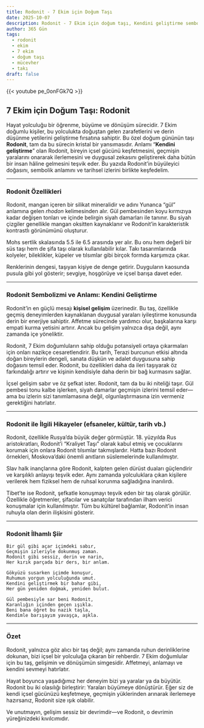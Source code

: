 ```yaml
---
title: Rodonit - 7 Ekim için Doğum Taşı
date: 2025-10-07
description: Rodonit - 7 Ekim için doğum taşı, Kendini geliştirme sembolü. Bu özel taşın derin anlamını öğrenin.
author: 365 Gün
tags:
  - rodonit
  - ekim
  - 7 ekim
  - doğum taşı
  - mücevher
  - takı
draft: false
---
```


{{< youtube pe_0onFGk7Q >}}

## 7 Ekim için Doğum Taşı: Rodonit

Hayat yolculuğu bir öğrenme, büyüme ve dönüşüm sürecidir. 7 Ekim doğumlu kişiler, bu yolculukta doğuştan gelen zarafetlerini ve derin düşünme yetilerini geliştirme fırsatına sahiptir. Bu özel doğum gününün taşı **Rodonit**, tam da bu sürecin kristal bir yansımasıdır. Anlamı “**Kendini geliştirme**” olan Rodonit, bireyin içsel gücünü keşfetmesini, geçmişin yaralarını onararak ilerlemesini ve duygusal zekasını geliştirerek daha bütün bir insan hâline gelmesini teşvik eder. Bu yazıda Rodonit’in büyüleyici doğasını, sembolik anlamını ve tarihsel izlerini birlikte keşfedelim.

---

### Rodonit Özellikleri

Rodonit, mangan içeren bir silikat mineralidir ve adını Yunanca “gül” anlamına gelen _rhodon_ kelimesinden alır. Gül pembesinden koyu kırmızıya kadar değişen tonları ve içinde belirgin siyah damarları ile tanınır. Bu siyah çizgiler genellikle mangan oksitten kaynaklanır ve Rodonit’in karakteristik kontrastlı görünümünü oluşturur.

Mohs sertlik skalasında 5.5 ile 6.5 arasında yer alır. Bu onu hem değerli bir süs taşı hem de şifa taşı olarak kullanılabilir kılar. Takı tasarımlarında kolyeler, bileklikler, küpeler ve tılsımlar gibi birçok formda karşımıza çıkar.

Renklerinin dengesi, taşıyan kişiye de denge getirir. Duyguların kaosunda pusula gibi yol gösterir; sevgiye, hoşgörüye ve içsel barışa davet eder.

---

### Rodonit Sembolizmi ve Anlamı: Kendini Geliştirme

Rodonit’in en güçlü mesajı **kişisel gelişim** üzerinedir. Bu taş, özellikle geçmiş deneyimlerden kaynaklanan duygusal yaraları iyileştirme konusunda derin bir enerjiye sahiptir. Affetme sürecinde yardımcı olur, başkalarına karşı empati kurma yetisini artırır. Ancak bu gelişim yalnızca dışa değil, aynı zamanda içe yöneliktir.

Rodonit, 7 Ekim doğumluların sahip olduğu potansiyeli ortaya çıkarmaları için onları nazikçe cesaretlendirir. Bu tarih, Terazi burcunun etkisi altında doğan bireylerin dengeli, sanata düşkün ve adalet duygusuna sahip doğasını temsil eder. Rodonit, bu özellikleri daha da ileri taşıyarak öz farkındalığı artırır ve kişinin kendisiyle daha derin bir bağ kurmasını sağlar.

İçsel gelişim sabır ve öz şefkat ister. Rodonit, tam da bu iki niteliği taşır. Gül pembesi tonu kalbe işlerken, siyah damarlar geçmişin izlerini temsil eder—ama bu izlerin sizi tanımlamasına değil, olgunlaştırmasına izin vermeniz gerektiğini hatırlatır.

---

### Rodonit ile İlgili Hikayeler (efsaneler, kültür, tarih vb.)

Rodonit, özellikle Rusya’da büyük değer görmüştür. 18. yüzyılda Rus aristokratları, Rodonit’i “Kraliyet Taşı” olarak kabul etmiş ve çocuklarını korumak için onlara Rodonit tılsımlar takmışlardır. Hatta bazı Rodonit örnekleri, Moskova’daki önemli anıtların süslemelerinde kullanılmıştır.

Slav halk inançlarına göre Rodonit, kalpten gelen dürüst duaları güçlendirir ve karşılıklı anlayışı teşvik eder. Aynı zamanda yolculuklara çıkan kişilere verilerek hem fiziksel hem de ruhsal korunma sağladığına inanılırdı.

Tibet’te ise Rodonit, şefkatle konuşmayı teşvik eden bir taş olarak görülür. Özellikle öğretmenler, şifacılar ve sanatçılar tarafından ilham verici konuşmalar için kullanılmıştır. Tüm bu kültürel bağlamlar, Rodonit’in insan ruhuyla olan derin ilişkisini gösterir.

---

### Rodonit İlhamlı Şiir

```
Bir gül gibi açar içimdeki sabır,
Geçmişin izleriyle dokunmuş zaman.
Rodonit gibi sessiz, derin ve narin,
Her kırık parçada bir ders, bir anlam.

Gökyüzü susarken içimde konuşur,
Ruhumun yorgun yolculuğunda umut.
Kendini geliştirmek bir bahar gibi,
Her gün yeniden doğmak, yeniden bulut.

Gül pembesiyle sar beni Rodonit,
Karanlığın içinden geçen ışıkla.
Beni bana öğret bu nazik taşla,
Kendimle barışayım yavaşça, aşkla.
```

---

### Özet

Rodonit, yalnızca göz alıcı bir taş değil; aynı zamanda ruhun derinliklerine dokunan, bizi içsel bir yolculuğa çıkaran bir rehberdir. 7 Ekim doğumlular için bu taş, gelişimin ve dönüşümün simgesidir. Affetmeyi, anlamayı ve kendini sevmeyi hatırlatır.

Hayat boyunca yaşadığımız her deneyim bizi ya yaralar ya da büyütür. Rodonit bu iki olasılığı birleştirir: Yaraları büyümeye dönüştürür. Eğer siz de kendi içsel gücünüzü keşfetmeye, geçmişin yüklerinden arınarak ilerlemeye hazırsanız, Rodonit size ışık olabilir.

Ve unutmayın, gelişim sessiz bir devrimdir—ve Rodonit, o devrimin yüreğinizdeki kıvılcımıdır.